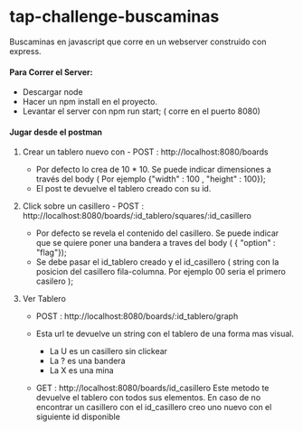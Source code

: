 # tap-challenge-buscaminas
Buscaminas en javascript que corre en un webserver  construido con express.


#### Para Correr el Server:
- Descargar node
- Hacer un npm install en el proyecto.
- Levantar el server con npm run start; ( corre en el puerto 8080)

#### Jugar desde el postman

1. Crear un tablero nuevo con - POST : http://localhost:8080/boards 
    - Por defecto lo crea de 10 * 10. Se puede indicar dimensiones a través del body ( Por ejemplo {"width" : 100 , "height" : 100});
    - El post te devuelve el tablero creado con su id.


2. Click sobre un casillero - POST : http://localhost:8080/boards/:id_tablero/squares/:id_casillero
    - Por defecto se revela el contenido del casillero. Se puede indicar que se quiere poner una bandera a traves   del body ( { "option" : "flag"});
    - Se debe pasar el id_tablero creado y el id_casillero ( string con la posicion del casillero fila-columna. Por ejemplo 00 seria el primero casilero );

3. Ver Tablero
    - POST : http://localhost:8080/boards/:id_tablero/graph
    - Esta url te devuelve un string con el tablero de una forma mas visual.
        - La U es un casillero sin clickear
        - La ? es una bandera
        - La X es una mina


    - GET : http://localhost:8080/boards/id_casillero
    Este metodo te devuelve el tablero con todos sus elementos.
    En caso de no encontrar un casillero con el id_casillero creo uno nuevo con el siguiente id disponible